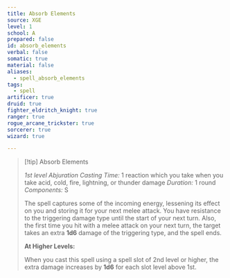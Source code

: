 ```yaml
---
title: Absorb Elements
source: XGE
level: 1
school: A
prepared: false
id: absorb_elements
verbal: false
somatic: true
material: false
aliases:
  - spell_absorb_elements
tags:
  - spell
artificer: true
druid: true
fighter_eldritch_knight: true
ranger: true
rogue_arcane_trickster: true
sorcerer: true
wizard: true

---
```

>[!tip] Absorb Elements
>
> *1st level Abjuration*
> *Casting Time:* 1 reaction which you take when you take acid, cold, fire, lightning, or thunder damage
> *Duration:* 1 round
> *Components:* S
>
>The spell captures some of the incoming energy, lessening its effect on you and storing it for your next melee attack. You have resistance to the triggering damage type until the start of your next turn. Also, the first time you hit with a melee attack on your next turn, the target takes an extra **1d6** damage of the triggering type, and the spell ends.
>
>**At Higher Levels:**
>
>When you cast this spell using a spell slot of 2nd level or higher, the extra damage increases by **1d6** for each slot level above 1st.
>

